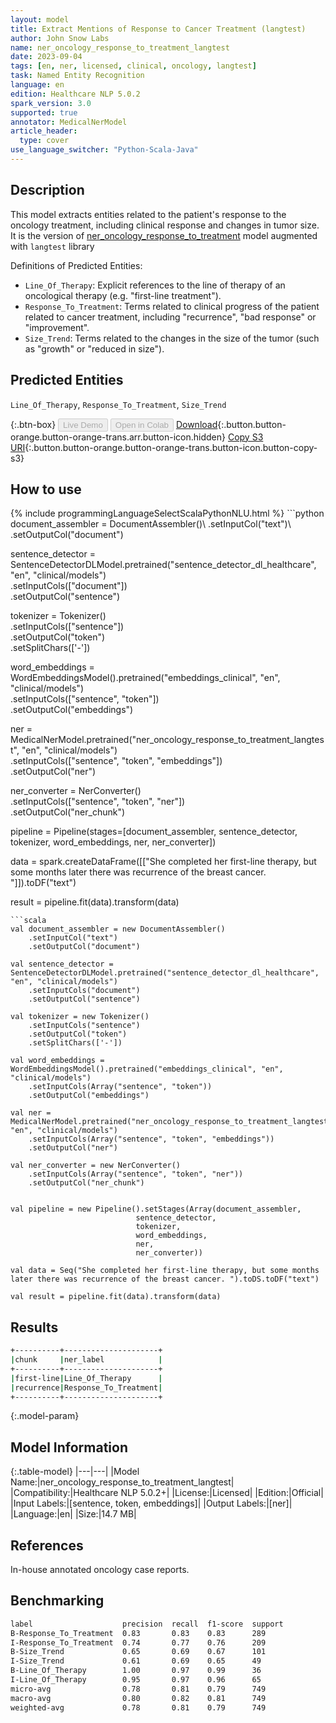 ```yaml
---
layout: model
title: Extract Mentions of Response to Cancer Treatment (langtest)
author: John Snow Labs
name: ner_oncology_response_to_treatment_langtest
date: 2023-09-04
tags: [en, ner, licensed, clinical, oncology, langtest]
task: Named Entity Recognition
language: en
edition: Healthcare NLP 5.0.2
spark_version: 3.0
supported: true
annotator: MedicalNerModel
article_header:
  type: cover
use_language_switcher: "Python-Scala-Java"
---
```


## Description

This model extracts entities related to the patient's response to the oncology treatment, including clinical response and changes in tumor size. It is the version of [ner_oncology_response_to_treatment](https://nlp.johnsnowlabs.com/2022/11/24/ner_oncology_response_to_treatment_en.html) model augmented with `langtest` library

Definitions of Predicted Entities:

- `Line_Of_Therapy`: Explicit references to the line of therapy of an oncological therapy (e.g. "first-line treatment").
- `Response_To_Treatment`: Terms related to clinical progress of the patient related to cancer treatment, including "recurrence", "bad response" or "improvement".
- `Size_Trend`: Terms related to the changes in the size of the tumor (such as "growth" or "reduced in size").

## Predicted Entities

`Line_Of_Therapy`, `Response_To_Treatment`, `Size_Trend`

{:.btn-box}
<button class="button button-orange" disabled>Live Demo</button>
<button class="button button-orange" disabled>Open in Colab</button>
[Download](https://s3.amazonaws.com/auxdata.johnsnowlabs.com/clinical/models/ner_oncology_response_to_treatment_langtest_en_5.0.2_3.0_1693826409453.zip){:.button.button-orange.button-orange-trans.arr.button-icon.hidden}
[Copy S3 URI](s3://auxdata.johnsnowlabs.com/clinical/models/ner_oncology_response_to_treatment_langtest_en_5.0.2_3.0_1693826409453.zip){:.button.button-orange.button-orange-trans.button-icon.button-copy-s3}

## How to use



<div class="tabs-box" markdown="1">
{% include programmingLanguageSelectScalaPythonNLU.html %}
```python
document_assembler = DocumentAssembler()\
    .setInputCol("text")\
    .setOutputCol("document")

sentence_detector = SentenceDetectorDLModel.pretrained("sentence_detector_dl_healthcare", "en", "clinical/models")\
    .setInputCols(["document"])\
    .setOutputCol("sentence")

tokenizer = Tokenizer() \
    .setInputCols(["sentence"]) \
    .setOutputCol("token")\
    .setSplitChars(['-'])

word_embeddings = WordEmbeddingsModel().pretrained("embeddings_clinical", "en", "clinical/models")\
    .setInputCols(["sentence", "token"]) \
    .setOutputCol("embeddings")                

ner = MedicalNerModel.pretrained("ner_oncology_response_to_treatment_langtest", "en", "clinical/models") \
    .setInputCols(["sentence", "token", "embeddings"]) \
    .setOutputCol("ner")

ner_converter = NerConverter() \
    .setInputCols(["sentence", "token", "ner"]) \
    .setOutputCol("ner_chunk")

pipeline = Pipeline(stages=[document_assembler,
                            sentence_detector,
                            tokenizer,
                            word_embeddings,
                            ner,
                            ner_converter])

data = spark.createDataFrame([["She completed her first-line therapy, but some months later there was recurrence of the breast cancer. "]]).toDF("text")

result = pipeline.fit(data).transform(data)
```
```scala
val document_assembler = new DocumentAssembler()
    .setInputCol("text")
    .setOutputCol("document")
    
val sentence_detector = SentenceDetectorDLModel.pretrained("sentence_detector_dl_healthcare", "en", "clinical/models")
    .setInputCols("document")
    .setOutputCol("sentence")
    
val tokenizer = new Tokenizer()
    .setInputCols("sentence")
    .setOutputCol("token")
    .setSplitChars(['-'])
    
val word_embeddings = WordEmbeddingsModel().pretrained("embeddings_clinical", "en", "clinical/models")
    .setInputCols(Array("sentence", "token"))
    .setOutputCol("embeddings")                
    
val ner = MedicalNerModel.pretrained("ner_oncology_response_to_treatment_langtest", "en", "clinical/models")
    .setInputCols(Array("sentence", "token", "embeddings"))
    .setOutputCol("ner")
    
val ner_converter = new NerConverter()
    .setInputCols(Array("sentence", "token", "ner"))
    .setOutputCol("ner_chunk")

        
val pipeline = new Pipeline().setStages(Array(document_assembler,
                            sentence_detector,
                            tokenizer,
                            word_embeddings,
                            ner,
                            ner_converter))    

val data = Seq("She completed her first-line therapy, but some months later there was recurrence of the breast cancer. ").toDS.toDF("text")

val result = pipeline.fit(data).transform(data)
```
</div>

## Results

```bash
+----------+---------------------+
|chunk     |ner_label            |
+----------+---------------------+
|first-line|Line_Of_Therapy      |
|recurrence|Response_To_Treatment|
+----------+---------------------+
```

{:.model-param}
## Model Information

{:.table-model}
|---|---|
|Model Name:|ner_oncology_response_to_treatment_langtest|
|Compatibility:|Healthcare NLP 5.0.2+|
|License:|Licensed|
|Edition:|Official|
|Input Labels:|[sentence, token, embeddings]|
|Output Labels:|[ner]|
|Language:|en|
|Size:|14.7 MB|

## References

In-house annotated oncology case reports.

## Benchmarking

```bash
label                    precision  recall  f1-score  support 
B-Response_To_Treatment  0.83       0.83    0.83      289     
I-Response_To_Treatment  0.74       0.77    0.76      209     
B-Size_Trend             0.65       0.69    0.67      101     
I-Size_Trend             0.61       0.69    0.65      49      
B-Line_Of_Therapy        1.00       0.97    0.99      36      
I-Line_Of_Therapy        0.95       0.97    0.96      65      
micro-avg                0.78       0.81    0.79      749     
macro-avg                0.80       0.82    0.81      749     
weighted-avg             0.78       0.81    0.79      749     
```